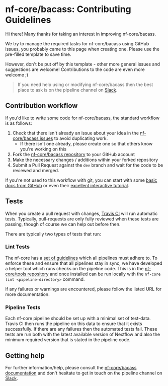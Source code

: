 # nf-core/bacass: Contributing Guidelines

Hi there! Many thanks for taking an interest in improving nf-core/bacass.

We try to manage the required tasks for nf-core/bacass using GitHub issues, you probably came to this page when creating one. Please use the pre-filled template to save time.

However, don't be put off by this template - other more general issues and suggestions are welcome! Contributions to the code are even more welcome ;)

> If you need help using or modifying nf-core/bacass then the best place to ask is on the pipeline channel on [Slack](https://nf-core-invite.herokuapp.com/).



## Contribution workflow
If you'd like to write some code for nf-core/bacass, the standard workflow
is as follows:

1. Check that there isn't already an issue about your idea in the
   [nf-core/bacass issues](https://github.com/nf-core/bacass/issues) to avoid
   duplicating work.
    * If there isn't one already, please create one so that others know you're working on this
2. Fork the [nf-core/bacass repository](https://github.com/nf-core/bacass) to your GitHub account
3. Make the necessary changes / additions within your forked repository
4. Submit a Pull Request against the `dev` branch and wait for the code to be reviewed and merged.

If you're not used to this workflow with git, you can start with some [basic docs from GitHub](https://help.github.com/articles/fork-a-repo/) or even their [excellent interactive tutorial](https://try.github.io/).


## Tests
When you create a pull request with changes, [Travis CI](https://travis-ci.org/) will run automatic tests.
Typically, pull-requests are only fully reviewed when these tests are passing, though of course we can help out before then.

There are typically two types of tests that run:

### Lint Tests
The nf-core has a [set of guidelines](http://nf-co.re/guidelines) which all pipelines must adhere to.
To enforce these and ensure that all pipelines stay in sync, we have developed a helper tool which runs checks on the pipeline code. This is in the [nf-core/tools repository](https://github.com/nf-core/tools) and once installed can be run locally with the `nf-core lint <pipeline-directory>` command.

If any failures or warnings are encountered, please follow the listed URL for more documentation.

### Pipeline Tests
Each nf-core pipeline should be set up with a minimal set of test-data.
Travis CI then runs the pipeline on this data to ensure that it exists successfully.
If there are any failures then the automated tests fail.
These tests are run both with the latest available version of Nextflow and also the minimum required version that is stated in the pipeline code.

## Getting help
For further information/help, please consult the [nf-core/bacass documentation](https://github.com/nf-core/bacass#documentation) and don't hesitate to get in touch on the pipeline channel on [Slack](https://nf-core-invite.herokuapp.com/).
